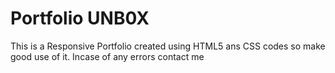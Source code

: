 # Portfolio UNB0X
This is a Responsive Portfolio created using HTML5 ans CSS codes so make good use of it. Incase of any errors contact me 
